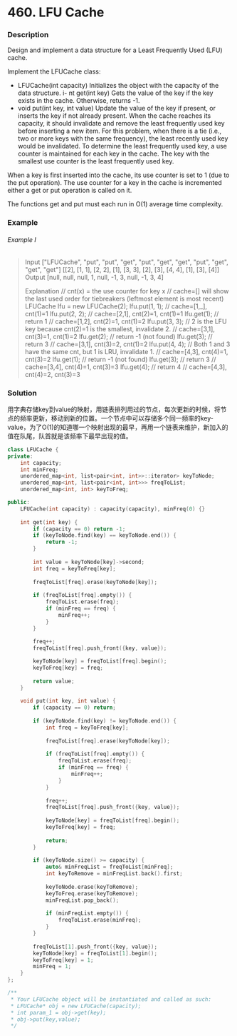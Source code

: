 # 460. LFU Cache

### Description

Design and implement a data structure for a Least Frequently Used (LFU) cache.

Implement the LFUCache class:

- LFUCache(int capacity) Initializes the object with the capacity of the data structure.
i- nt get(int key) Gets the value of the key if the key exists in the cache. Otherwise, returns -1.
- void put(int key, int value) Update the value of the key if present, or inserts the key if not already present. When the cache reaches its capacity, it should invalidate and remove the least frequently used key before inserting a new item. For this problem, when there is a tie (i.e., two or more keys with the same frequency), the least recently used key would be invalidated.
To determine the least frequently used key, a use counter is maintained for each key in the cache. The key with the smallest use counter is the least frequently used key.

When a key is first inserted into the cache, its use counter is set to 1 (due to the put operation). The use counter for a key in the cache is incremented either a get or put operation is called on it.

The functions get and put must each run in O(1) average time complexity.

### Example 

###### Example I

> Input
> ["LFUCache", "put", "put", "get", "put", "get", "get", "put", "get", "get", "get"]
> [[2], [1, 1], [2, 2], [1], [3, 3], [2], [3], [4, 4], [1], [3], [4]]
> Output
> [null, null, null, 1, null, -1, 3, null, -1, 3, 4]
> 
> Explanation
> // cnt(x) = the use counter for key x
> // cache=[] will show the last used order for tiebreakers (leftmost element is  most recent)
> LFUCache lfu = new LFUCache(2);
> lfu.put(1, 1);   // cache=[1,_], cnt(1)=1
> lfu.put(2, 2);   // cache=[2,1], cnt(2)=1, cnt(1)=1
> lfu.get(1);      // return 1
>                  // cache=[1,2], cnt(2)=1, cnt(1)=2
> lfu.put(3, 3);   // 2 is the LFU key because cnt(2)=1 is the smallest, invalidate 2.
>                  // cache=[3,1], cnt(3)=1, cnt(1)=2
> lfu.get(2);      // return -1 (not found)
> lfu.get(3);      // return 3
>                  // cache=[3,1], cnt(3)=2, cnt(1)=2
> lfu.put(4, 4);   // Both 1 and 3 have the same cnt, but 1 is LRU, invalidate 1.
>                  // cache=[4,3], cnt(4)=1, cnt(3)=2
> lfu.get(1);      // return -1 (not found)
> lfu.get(3);      // return 3
>                  // cache=[3,4], cnt(4)=1, cnt(3)=3
> lfu.get(4);      // return 4
>                  // cache=[4,3], cnt(4)=2, cnt(3)=3

### Solution

用字典存储key到value的映射，用链表排列用过的节点，每次更新的时候，将节点的频率更新，移动到新的位置。一个节点中可以存储多个同一频率的key-value，为了O(1)的知道哪一个映射出现的最早，再用一个链表来维护，新加入的值在队尾，队首就是该频率下最早出现的值。

```c++
class LFUCache {
private:
    int capacity;
    int minFreq;
    unordered_map<int, list<pair<int, int>>::iterator> keyToNode;
    unordered_map<int, list<pair<int, int>>> freqToList;
    unordered_map<int, int> keyToFreq;

public:
    LFUCache(int capacity) : capacity(capacity), minFreq(0) {}
    
    int get(int key) {
        if (capacity == 0) return -1;
        if (keyToNode.find(key) == keyToNode.end()) {
            return -1;
        }
        
        int value = keyToNode[key]->second;
        int freq = keyToFreq[key];
        
        freqToList[freq].erase(keyToNode[key]);
        
        if (freqToList[freq].empty()) {
            freqToList.erase(freq);
            if (minFreq == freq) {
                minFreq++;
            }
        }
        
        freq++;
        freqToList[freq].push_front({key, value});

        keyToNode[key] = freqToList[freq].begin();
        keyToFreq[key] = freq;
        
        return value;
    }
    
    void put(int key, int value) {
        if (capacity == 0) return;
        
        if (keyToNode.find(key) != keyToNode.end()) {
            int freq = keyToFreq[key];
            
            freqToList[freq].erase(keyToNode[key]);
            
            if (freqToList[freq].empty()) {
                freqToList.erase(freq);
                if (minFreq == freq) {
                    minFreq++;
                }
            }
            
            freq++;
            freqToList[freq].push_front({key, value});
            
            keyToNode[key] = freqToList[freq].begin();
            keyToFreq[key] = freq;
            
            return;
        }
        
        if (keyToNode.size() >= capacity) {
            auto& minFreqList = freqToList[minFreq];
            int keyToRemove = minFreqList.back().first;
            
            keyToNode.erase(keyToRemove);
            keyToFreq.erase(keyToRemove);
            minFreqList.pop_back();
            
            if (minFreqList.empty()) {
                freqToList.erase(minFreq);
            }
        }
        
        freqToList[1].push_front({key, value});
        keyToNode[key] = freqToList[1].begin();
        keyToFreq[key] = 1;
        minFreq = 1; 
    }
};

/**
 * Your LFUCache object will be instantiated and called as such:
 * LFUCache* obj = new LFUCache(capacity);
 * int param_1 = obj->get(key);
 * obj->put(key,value);
 */
```
